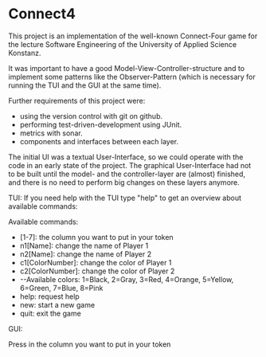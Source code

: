 Connect4
========

This project is an implementation of the well-known Connect-Four game for the lecture Software Engineering of the University of Applied Science Konstanz.

It was important to have a good Model-View-Controller-structure and to implement some patterns like the Observer-Pattern (which is necessary for running the TUI and the GUI at the same time).

Further requirements of this project were:

 * using the version control with git on github.
 * performing test-driven-development using JUnit.
 * metrics with sonar.
 * components and interfaces between each layer.

The initial UI was a textual User-Interface, so we could operate with the code in an early state of the project. The graphical User-Interface had not to be built until the model- and the controller-layer are (almost) finished, and there is no need to perform big changes on these layers anymore.

TUI:
If you need help with the TUI type "help" to get an overview about available commands:

Available commands:
 * [1-7]: the column you want to put in your token
 * n1[Name]: change the name of Player 1
 * n2[Name]: change the name of Player 2
 * c1[ColorNumber]: change the color of Player 1
 * c2[ColorNumber]: change the color of Player 2
 * --Available colors: 1=Black, 2=Gray, 3=Red, 4=Orange, 5=Yellow, 6=Green, 7=Blue, 8=Pink
 * help: request help
 * new: start a new game
 * quit: exit the game

GUI:

Press in the column you want to put in your token
